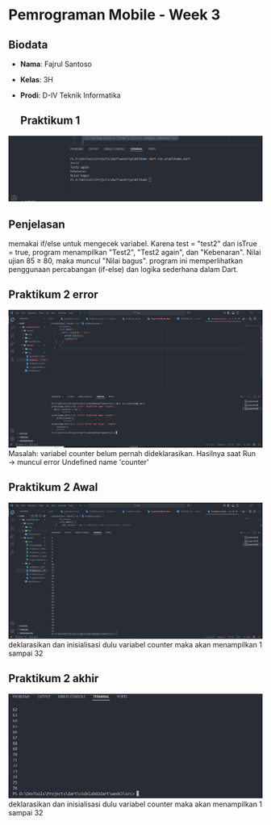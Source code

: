 # Pemrograman Mobile - Week 3

## Biodata
- **Nama**: Fajrul Santoso  
- **Kelas**: 3H  
- **Prodi**: D-IV Teknik Informatika  

  ## Praktikum 1
![Soal 1](img/Praktikum_1.PNG) 

 ## Penjelasan 
 memakai if/else untuk mengecek variabel. Karena test = "test2" dan isTrue = true, program menampilkan "Test2", "Test2 again", dan "Kebenaran". Nilai ujian 85 ≥ 80, maka muncul "Nilai bagus".
program ini memperlihatkan penggunaan percabangan (if-else) dan logika sederhana dalam Dart.

## Praktikum 2 error
![Soal 2](img/error_2.PNG)
Masalah: variabel counter belum pernah dideklarasikan.
Hasilnya saat Run → muncul error Undefined name 'counter'

## Praktikum 2 Awal
![Soal 2](img/Praktikum_2_awal.PNG)
deklarasikan dan inisialisasi dulu variabel counter maka akan menampilkan 1 sampai 32


## Praktikum 2 akhir
![Soal 2](img/Praktikum_2_akhir.PNG)
deklarasikan dan inisialisasi dulu variabel counter maka akan menampilkan 1 sampai 32
